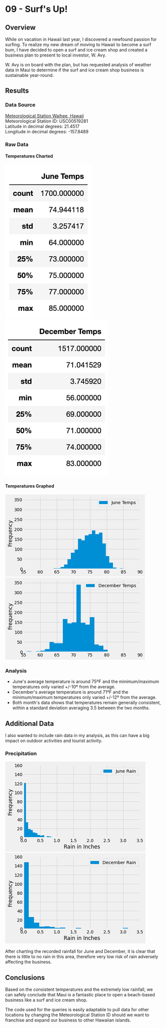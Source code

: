 # 09 - Surf's Up!

## Overview
While on vacation in Hawaii last year, I discovered a newfound passion for surfing. To realize my new dream of moving to Hawaii to become a surf bum, I have decided to open a surf and ice cream shop and created a business plan to present to local investor, W. Avy.

W. Avy is on board with the plan, but has requested analysis of weather data in Maui to determine if the surf and ice cream shop business is sustainable year-round.

## Results
### Data Source
[Meteorological Station Waihee, Hawaii](https://geographic.org/global_weather/hawaii/waihee_8375_281.html)  
Meteorological Station ID: USC00519281  
Latitude in decimal degrees: 21.4517  
Longitude in decimal degrees: -157.8489

### Raw Data
#### Temperatures Charted
![June Temps Chart](img/df_jun_temps.png) ![December Temps Chart](img/df_dec_temps.png)

#### Temperatures Graphed
![June Temps Graphed](img/plot_jun_temps.png) ![December Temps Graphed](img/plot_dec_temps.png)

### Analysis
* June's average temperature is around 75ºF and the minimum/maximum temperatures only varied +/-10º from the average.
* December's average temperature is around 71ºF and the minimum/maximum temperatures only varied +/-12º from the average.
* Both month's data shows that temperatures remain generally consistent, within a standard deviation averaging 3.5 between the two months. 

## Additional Data
I also wanted to include rain data in my analysis, as this can have a big impact on outdoor activities and tourist activity. 
###  Precipitation
![June Rain Graphed](img/plot_jun_rain.png) ![December Rain Graphed](img/plot_dec_rain.png)

After charting the recorded rainfall for June and December, it is clear that there is little to no rain in this area, therefore very low risk of rain adversely affecting the business.

## Conclusions
Based on the consistent temperatures and the extremely low rainfall, we can safely conclude that Maui is a fantastic place to open a beach-based business like a surf and ice cream shop. 

The code used for the queries is easily adaptable to pull data for other locations by changing the Meteorological Station ID should we want to franchise and expand our business to other Hawaiian islands.
